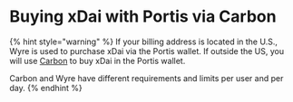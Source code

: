 # Buying xDai with Portis via Carbon

{% hint style="warning" %}
If your billing address is located in the U.S., Wyre is used to purchase xDai via the Portis wallet. If outside the US, you will use [Carbon](../buying-xdai-with-wyre/buying-xdai-with-portis.md) to buy xDai in the Portis wallet.

Carbon and Wyre have different requirements and limits per user and per day.
{% endhint %}


